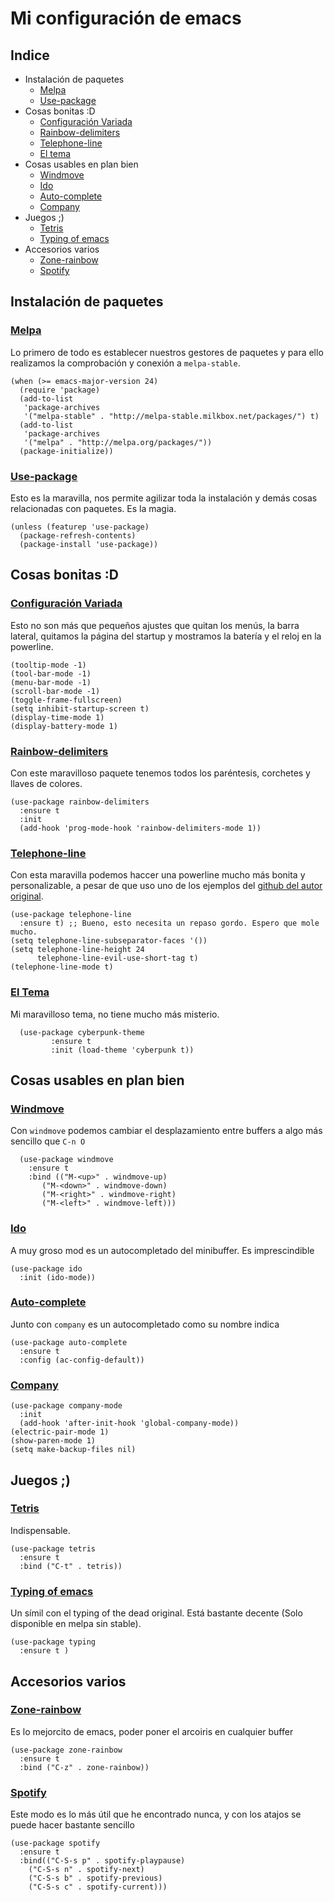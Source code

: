 # Mi configuración de emacs

## Indice
* Instalación de paquetes
  * [Melpa](https://github.com/Alfedi/.emacs.d#melpa)
  * [Use-package](https://github.com/Alfedi/.emacs.d#UsePackage)
* Cosas bonitas :D
  * [Configuración Variada](https://github.com/Alfedi/.emacs.d#configVariada)
  * [Rainbow-delimiters](https://github.com/Alfedi/.emacs.d#rainbow-del)
  * [Telephone-line](https://github.com/Alfedi/.emacs.d#telephone)
  * [El tema](https://github.com/Alfedi/.emacs.d#tema)
* Cosas usables en plan bien
  * [Windmove](https://github.com/Alfedi/.emacs.d#windmove)
  * [Ido](https://github.com/Alfedi/.emacs.d#ido)
  * [Auto-complete](https://github.com/Alfedi/.emacs.d#autocomplete)
  * [Company](https://github.com/Alfedi/.emacs.d#company)
* Juegos ;)
  * [Tetris](https://github.com/Alfedi/.emacs.d#tetris)
  * [Typing of emacs](https://github.com/Alfedi/.emacs.d#typing)
* Accesorios varios
  * [Zone-rainbow](https://github.com/Alfedi/.emacs.d#zone-rainbow)
  * [Spotify](https://github.com/Alfedi/.emacs.d#spotify)


## Instalación de paquetes

### [Melpa](#melpa)
Lo primero de todo es establecer nuestros gestores de paquetes y para ello realizamos la comprobación y conexión a `melpa-stable`.
```emacs-lisp
(when (>= emacs-major-version 24)
  (require 'package)
  (add-to-list
   'package-archives
   '("melpa-stable" . "http://melpa-stable.milkbox.net/packages/") t)
  (add-to-list
   'package-archives
   '("melpa" . "http://melpa.org/packages/"))
  (package-initialize))
```
### [Use-package](UsePackage)
Esto es la maravilla, nos permite agilizar toda la instalación y demás cosas relacionadas con paquetes. Es la magia.
```emacs-lisp
(unless (featurep 'use-package)
  (package-refresh-contents)
  (package-install 'use-package))
```

## Cosas bonitas :D

### [Configuración Variada](configVariada)
Esto no son más que pequeños ajustes que quitan los menús, la barra lateral, quitamos la página del startup y mostramos la batería y el reloj en la powerline.
```emacs-lisp
(tooltip-mode -1)
(tool-bar-mode -1)
(menu-bar-mode -1)
(scroll-bar-mode -1)
(toggle-frame-fullscreen)
(setq inhibit-startup-screen t)
(display-time-mode 1)
(display-battery-mode 1)
```

### [Rainbow-delimiters](rainbow-del)
Con este maravilloso paquete tenemos todos los paréntesis, corchetes y llaves de colores.
```emacs-lisp
(use-package rainbow-delimiters
  :ensure t
  :init
  (add-hook 'prog-mode-hook 'rainbow-delimiters-mode 1))
```

### [Telephone-line](telephone)
Con esta maravilla podemos haccer una powerline mucho más bonita y personalizable, a pesar de que uso uno de los ejemplos del [github del autor original](https://github.com/dbordak/telephone-line).
```emacs-lisp
(use-package telephone-line
  :ensure t) ;; Bueno, esto necesita un repaso gordo. Espero que mole mucho.
(setq telephone-line-subseparator-faces '())
(setq telephone-line-height 24
      telephone-line-evil-use-short-tag t)
(telephone-line-mode t)
```

### [El Tema](tema)
Mi maravilloso tema, no tiene mucho más misterio.
```emacs-lisp
  (use-package cyberpunk-theme
	     :ensure t
	     :init (load-theme 'cyberpunk t))
```
## Cosas usables en plan bien

### [Windmove](windmove)
Con `windmove` podemos cambiar el desplazamiento entre buffers a algo más sencillo que `C-n O`
```emacs-lisp
  (use-package windmove
    :ensure t
    :bind (("M-<up>" . windmove-up)
	   ("M-<down>" . windmove-down)
	   ("M-<right>" . windmove-right)
	   ("M-<left>" . windmove-left)))
```

### [Ido](ido)
A muy groso mod es un autocompletado del minibuffer. Es imprescindible
```emacs-lisp
(use-package ido
  :init (ido-mode))
```

### [Auto-complete](autocomplete)
Junto con `company` es un autocompletado como su nombre indica
```emacs-lisp
(use-package auto-complete
  :ensure t
  :config (ac-config-default))
```

### [Company](company)
```emacs-lisp
(use-package company-mode
  :init
  (add-hook 'after-init-hook 'global-company-mode))
(electric-pair-mode 1)
(show-paren-mode 1)
(setq make-backup-files nil)
```
## Juegos ;)

### [Tetris](tetris)
Indispensable.
```emacs-lisp
(use-package tetris
  :ensure t
  :bind ("C-t" . tetris))
```

### [Typing of emacs](typing)
Un símil con el typing of the dead original. Está bastante decente (Solo disponible en melpa sin stable).
```emacs-lisp
(use-package typing
  :ensure t )
```

## Accesorios varios

### [Zone-rainbow](zone-rainbow)
Es lo mejorcito de emacs, poder poner el arcoiris en cualquier buffer
```emacs-lisp
(use-package zone-rainbow
  :ensure t
  :bind ("C-z" . zone-rainbow))
```

### [Spotify](spotify)
Este modo es lo más útil que he encontrado nunca, y con los atajos se puede hacer bastante sencillo
```emacs-lisp
(use-package spotify
  :ensure t
  :bind(("C-S-s p" . spotify-playpause)
	("C-S-s n" . spotify-next)
	("C-S-s b" . spotify-previous)
	("C-S-s c" . spotify-current)))
```
